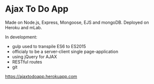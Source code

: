 # Ajax To Do App
Made on Node.js, Express, Mongoose, EJS and mongoDB. Deployed on Heroku and mLab.

In development:
- gulp used to transpile ES6 to ES2015
- officialy to be a server-client single page-application
- using jQuery for AJAX
- RESTful routes
- git

https://ajaxtodoapp.herokuapp.com
